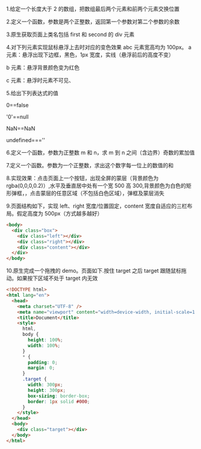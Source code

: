 1.给定一个长度大于 2 的数组，把数组最后两个元素和前两个元素交换位置

2.定义一个函数，参数是两个正整数，返回第一个参数对第二个参数的余数

3.原生获取页面上类名包括 first 和 second 的 div 元素

4.对下列元素实现鼠标悬浮上去时对应的变色效果
abc 元素宽高均为 100px。
a 元素：悬浮出现下边框，黑色，1px 宽度，实线（悬浮前后的高度不变）

b 元素：悬浮背景颜色变为红色

c 元素：悬浮时元素不可见、

5.给出下列表达式的值

0==false

'0'==null

NaN==NaN

undefined===''

6.定义一个函数，参数为正整数 m 和 n，求 m 到 n 之间（含边界）奇数的累加值

7.定义一个函数。参数为一个正整数，求出这个数字每一位上的数值的和

8.实现效果：点击页面上一个按钮，出现全屏的蒙层（背景颜色为 rgba(0,0,0,0.2)）,水平及垂直居中处有一个宽 500 高 300,背景颜色为白色的矩形弹框，，点击蒙层的任意区域（不包括白色区域），弹框及蒙层消失

9.页面结构如下，实现 left、right 宽度/位置固定，content 宽度自适应的三栏布局。假定高度为 500px（方式越多越好）

```html
<body>
  <div class="box">
    <div class="left"></div>
    <div class="right"></div>
    <div class="content"></div>
  </div>
</body>
```

10.原生完成一个拖拽的 demo。页面如下.按住 target 之后 target 跟随鼠标拖动。如果按下区域不处于 target 内无效

```html
<!DOCTYPE html>
<html lang="en">
  <head>
    <meta charset="UTF-8" />
    <meta name="viewport" content="width=device-width, initial-scale=1.0" />
    <title>Document</title>
    <style>
      html,
      body {
        height: 100%;
        width: 100%;
      }
      * {
        padding: 0;
        margin: 0;
      }
      .target {
        width: 300px;
        height: 300px;
        box-sizing: border-box;
        border: 1px solid #000;
      }
    </style>
  </head>
  <body>
    <div class="target"></div>
  </body>
</html>
```
